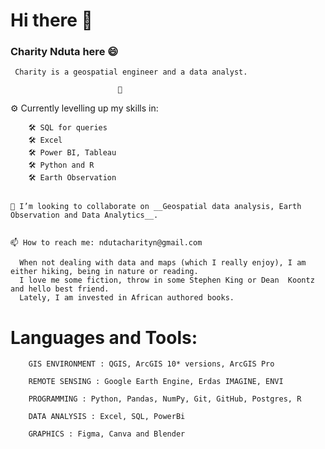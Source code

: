   # Hi there 👋
   ### Charity Nduta here :smile:
     Charity is a geospatial engineer and a data analyst.
                            
                            🌱

⚙ Currently levelling up my skills in:

        🛠 SQL for queries
        🛠 Excel
        🛠 Power BI, Tableau
        🛠 Python and R
        🛠 Earth Observation
        

    🤝 I’m looking to collaborate on __Geospatial data analysis, Earth Observation and Data Analytics__.
 
 
    📫 How to reach me: ndutacharityn@gmail.com
 
      When not dealing with data and maps (which I really enjoy), I am either hiking, being in nature or reading.
      I love me some fiction, throw in some Stephen King or Dean  Koontz and hello best friend.
      Lately, I am invested in African authored books.
 


  # Languages and Tools:
  
        GIS ENVIRONMENT : QGIS, ArcGIS 10* versions, ArcGIS Pro

        REMOTE SENSING : Google Earth Engine, Erdas IMAGINE, ENVI

        PROGRAMMING : Python, Pandas, NumPy, Git, GitHub, Postgres, R

        DATA ANALYSIS : Excel, SQL, PowerBi

        GRAPHICS : Figma, Canva and Blender

